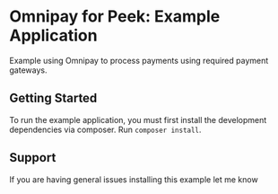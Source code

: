 # Omnipay for Peek: Example Application
 
Example using Omnipay to process payments using required payment gateways.

## Getting Started

To run the example application, you must first install the development dependencies via composer.
Run `composer install`.


## Support

If you are having general issues installing this example let me know
